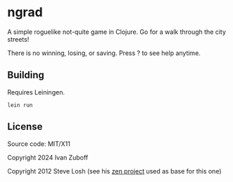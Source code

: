 # ngrad

A simple roguelike not-quite game in Clojure. Go for a walk through the city streets!

There is no winning, losing, or saving. Press ? to see help anytime.

## Building

Requires Leiningen.

    lein run

## License

Source code: MIT/X11

Copyright 2024 Ivan Zuboff

Copyright 2012 Steve Losh (see his [zen project](https://github.com/sjl/zen) used as base for this one)
